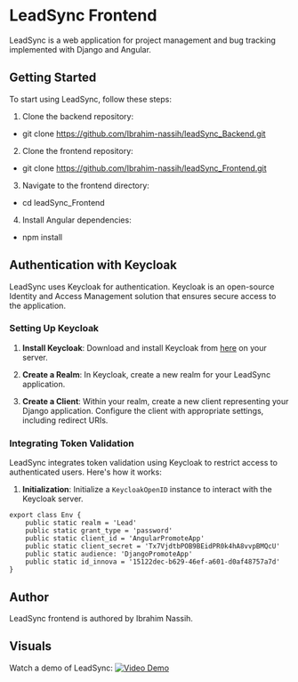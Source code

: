 # LeadSync Frontend

LeadSync is a web application for project management and bug tracking implemented with Django and Angular.

## Getting Started

To start using LeadSync, follow these steps:

1. Clone the backend repository:
- git clone https://github.com/Ibrahim-nassih/leadSync_Backend.git

2. Clone the frontend repository:
- git clone https://github.com/Ibrahim-nassih/leadSync_Frontend.git

3. Navigate to the frontend directory:
- cd leadSync_Frontend

4. Install Angular dependencies:
- npm install

## Authentication with Keycloak

LeadSync uses Keycloak for authentication. Keycloak is an open-source Identity and Access Management solution that ensures secure access to the application.

### Setting Up Keycloak

1. **Install Keycloak**: Download and install Keycloak from [here](https://www.keycloak.org/downloads.html) on your server.

2. **Create a Realm**: In Keycloak, create a new realm for your LeadSync application.

3. **Create a Client**: Within your realm, create a new client representing your Django application. Configure the client with appropriate settings, including redirect URIs.

### Integrating Token Validation

LeadSync integrates token validation using Keycloak to restrict access to authenticated users. Here's how it works:

1. **Initialization**: Initialize a `KeycloakOpenID` instance to interact with the Keycloak server.

```
export class Env {
    public static realm = 'Lead'
    public static grant_type = 'password'
    public static client_id = 'AngularPromoteApp'
    public static client_secret = 'Tx7VjdtbPOB9BEidPR0k4hA8vvpBMQcU'
    public static audience: 'DjangoPromoteApp'
    public static id_innova = '15122dec-b629-46ef-a601-d0af48757a7d'
}

```
## Author
LeadSync frontend is authored by Ibrahim Nassih.

## Visuals
Watch a demo of LeadSync:
[![Video Demo](https://img.youtube.com/vi/PZOanoZQVbM/0.jpg)](https://www.youtube.com/watch?v=PZOanoZQVbM)